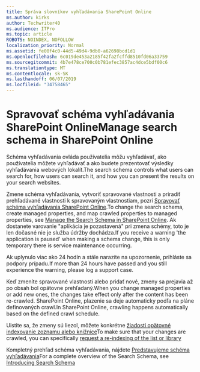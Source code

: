 ```yaml
---
title: Správa slovníkov vyhľadávania SharePoint Online
ms.author: kirks
author: Techwriter40
ms.audience: ITPro
ms.topic: article
ROBOTS: NOINDEX, NOFOLLOW
localization_priority: Normal
ms.assetid: fe00f4c0-44d5-49d4-9db0-a62698bcd1d1
ms.openlocfilehash: 6c019de453a2185f42fa2fcffd8510fd06a33759
ms.sourcegitcommit: 4b7e478ce700c0b781efec3857ac4dce5bdf00c6
ms.translationtype: MT
ms.contentlocale: sk-SK
ms.lasthandoff: 06/07/2019
ms.locfileid: "34758465"
---
```

# <a name="manage-search-schema-in-sharepoint-online"></a><span data-ttu-id="28a84-102">Spravovať schéma vyhľadávania SharePoint Online</span><span class="sxs-lookup"><span data-stu-id="28a84-102">Manage search schema in SharePoint Online</span></span>

<span data-ttu-id="28a84-103">Schéma vyhľadávania ovláda používatelia môžu vyhľadávať, ako používatelia môžete vyhľadávať a ako budete prezentovať výsledky vyhľadávania webových lokalít.</span><span class="sxs-lookup"><span data-stu-id="28a84-103">The search schema controls what users can search for, how users can search it, and how you can present the results on your search websites.</span></span> 

<span data-ttu-id="28a84-104">Zmene schéma vyhľadávania, vytvoriť spravované vlastnosti a priradiť prehľadávané vlastnosti k spravovaným vlastnostiam, pozri [Spravovať schéma vyhľadávania SharePoint Online](https://docs.microsoft.com/sharepoint/manage-search-schema).</span><span class="sxs-lookup"><span data-stu-id="28a84-104">To change the search schema, create managed properties, and map crawled properties to managed properties, see [Manage the Search Schema in SharePoint Online](https://docs.microsoft.com/sharepoint/manage-search-schema).</span></span> <span data-ttu-id="28a84-105">Ak dostanete varovanie "aplikácia je pozastavená" pri zmena schémy, toto je len dočasné nie je služba údržby dochádza.</span><span class="sxs-lookup"><span data-stu-id="28a84-105">If you receive a warning 'the application is paused' when making a schema change, this is only temporary there is service maintenance occurring.</span></span> 

<span data-ttu-id="28a84-106">Ak uplynulo viac ako 24 hodín a stále narazíte na upozornenie, prihláste sa podpory prípadu.</span><span class="sxs-lookup"><span data-stu-id="28a84-106">If more than 24 hours have passed and you still experience the warning, please log a support case.</span></span>

<span data-ttu-id="28a84-107">Keď zmeníte spravované vlastnosti alebo pridať nové, zmeny sa prejavia až po obsah bol opätovne prehľadaný.</span><span class="sxs-lookup"><span data-stu-id="28a84-107">When you change managed properties or add new ones, the changes take effect only after the content has been re-crawled.</span></span> <span data-ttu-id="28a84-108">SharePoint Online, plazenie sa deje automaticky podľa na pláne definovaných crawl.</span><span class="sxs-lookup"><span data-stu-id="28a84-108">In SharePoint Online, crawling happens automatically based on the defined crawl schedule.</span></span>

<span data-ttu-id="28a84-109">Uistite sa, že zmeny sú liezol, môžete konkrétne [žiadosti opätovné indexovanie zoznamu alebo knižnice](https://docs.microsoft.com/sharepoint/manage-search-schema#request-re-indexing-of-a-document-library-or-list)</span><span class="sxs-lookup"><span data-stu-id="28a84-109">To make sure that your changes are crawled, you can specifically [request a re-indexing of the list or library](https://docs.microsoft.com/sharepoint/manage-search-schema#request-re-indexing-of-a-document-library-or-list)</span></span> 

<span data-ttu-id="28a84-110">Kompletný prehľad schéma vyhľadávania, nájdete [Predstavujeme schéma vyhľadávania](https://blogs.technet.microsoft.com/tothesharepoint/2012/11/25/introducing-search-schema-for-sharepoint-2013/)</span><span class="sxs-lookup"><span data-stu-id="28a84-110">For a complete overview of the Search Schema, see [Introducing Search Schema](https://blogs.technet.microsoft.com/tothesharepoint/2012/11/25/introducing-search-schema-for-sharepoint-2013/)</span></span> 

